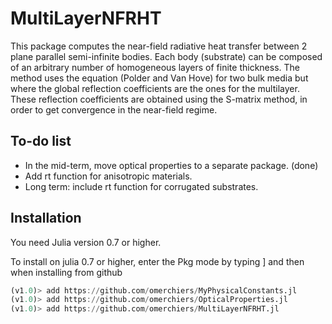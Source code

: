 # MultiLayerNFRHT

This package computes the near-field radiative heat transfer between 2 plane parallel semi-infinite bodies.
Each body (substrate) can be composed of an arbitrary number of homogeneous layers of finite thickness.
The method uses the equation (Polder and Van Hove) for two bulk media but where the global reflection coefficients are the ones for the multilayer. These reflection coefficients are obtained using the S-matrix method, in order to get convergence in the near-field regime.

## To-do list
  * In the mid-term, move optical properties to a separate package. (done)
  * Add rt function for anisotropic materials.
  * Long term: include rt function for corrugated substrates.

## Installation
You need Julia version 0.7 or higher.

To install on julia 0.7 or higher, enter the Pkg mode by typing ]
and then when installing from github

```julia
(v1.0)> add https://github.com/omerchiers/MyPhysicalConstants.jl
(v1.0)> add https://github.com/omerchiers/OpticalProperties.jl
(v1.0)> add https://github.com/omerchiers/MultiLayerNFRHT.jl
```
